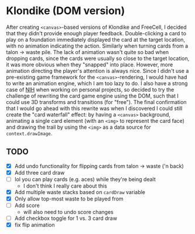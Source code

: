 # Klondike (DOM version)

After creating `<canvas>`-based versions of Klondike and FreeCell, I decided that they didn't provide enough player feedback. Double-clicking a card to play on a foundation immediately displayed the card at the target location, with no animation indicating the action. Similarly when turning cards from a talon -> waste pile. The lack of animation wasn't quite so bad when dropping cards, since the cards were usually so close to the target location, it was more obvious when they "snapped" into place. However, more animation directing the player's attention is always nice. Since I didn't use a pre-existing game framework for the `<canvas>`-rendering, I would have had to write an animation engine, which I am too lazy to do. I also have a strong case of [NIH](https://en.wikipedia.org/wiki/Not_invented_here) when working on personal projects, so decided to try the challenge of rewriting the card game engine using the DOM, such that I could use 3D transforms and transitions (for "free"). The final confirmation that I would go ahead with this rewrite was when I discovered I could still create the "card waterfall" effect: by having a `<canvas>` background, animating a single card element (with an `<img>` to represent the card face) and drawing the trail by using the `<img>` as a data source for `context.drawImage`.

## TODO

- [x] Add undo functionality for flipping cards from talon -> waste ('n back)
- [x] Add three card draw
- [ ] lol you can play cards (e.g. aces) while they're being dealt
  * I don't think I really care about this
- [x] Add multiple waste stacks based on `cardDraw` variable
- [x] Only allow top-most waste to be played from
- [ ] Add score
  * will also need to undo score changes
- [ ] Add checkbox toggle for 1 vs. 3 card draw
- [x] fix flip animation

